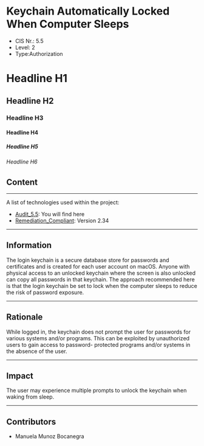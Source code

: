 # Keychain Automatically Locked When Computer Sleeps

- CIS Nr.: 5.5
- Level: 2 
- Type:Authorization
# Headline H1
## Headline H2
### Headline H3
#### Headline H4 
##### Headline H5
###### Headline H6

## Content
***
A list of technologies used within the project:
* [Audit_5.5](https://github.com/apfelwerk/JamfProtectInsights/blob/2ad28df37484571516e7696a8c846160507132f7/AuthorizationType/CIS_5.5_Keychain%20Automatically%20Locked%20When%20Computer%20Sleeps/Audit_5.5.sh): You will find here 
* [Remediation_Compliant](https://github.com/apfelwerk/JamfProtectInsights/blob/2ad28df37484571516e7696a8c846160507132f7/AuthorizationType/CIS_5.5_Keychain%20Automatically%20Locked%20When%20Computer%20Sleeps/Remediation_Compliant.sh): Version 2.34

------------------------
## Information 

The login keychain is a secure database store for passwords and certificates and is created for each user account on macOS. Anyone with physical access to an unlocked keychain where the screen is also unlocked can copy all passwords in that keychain. The approach recommended here is that the login keychain be set to lock when the computer sleeps to reduce the risk of password exposure.


---
## Rationale

While logged in, the keychain does not prompt the user for passwords for various systems and/or programs. This can be exploited by unauthorized users to gain access to password- protected programs and/or systems in the absence of the user.

--- 

## Impact

The user may experience multiple prompts to unlock the keychain when waking from sleep.

---

## Contributors

- Manuela Munoz Bocanegra


